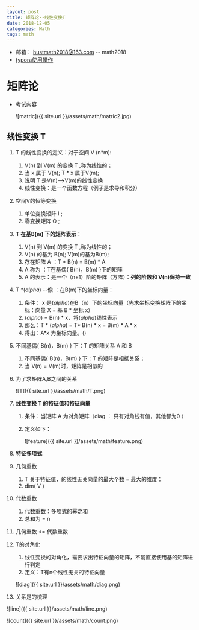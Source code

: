 ```yaml
---
layout: post
title: 矩阵论--线性变换T
date: 2018-12-05
categories: Math
tags: math 
---
```


+ 邮箱： hustmath2018@163.com -- math2018
+ [typora使用操作](https://blog.csdn.net/WeiDelight/article/details/81011921)
# 矩阵论 

+ 考试内容

  ![matric]({{ site.url }}/assets/math/matric2.jpg)

##  线性变换 T

1. T 的线性变换的定义：对于空间 V (n*m):

   1. V(n) 到 V(m) 的变换 T ,称为线性的；
   2. 当 x 属于 V(n); T * x 属于V(m);
   3. 说明 T 是V(n)-->V(m)的线性变换
   4. 线性变换：是一个函数方程（例子是求导和积分）

2. 空间V的恒等变换

   1. 单位变换矩阵 I ;
   2. 零变换矩阵 O ;

3. **T 在基B(m) 下的矩阵表示**：

   1. V(n) 到 V(m) 的变换 T ,称为线性的；
   2. V(n) 的基为 B(n);  V(m)的基为B(m);
   3. 存在矩阵 A ：T * B(n) = B(m) * A
   4. A 称为 ：T在基偶{ B(n)，B(m) }下的矩阵  
   5. A 的表示：是一个（n+1）阶的矩阵（方阵）：**列的阶数和 V(n)保持一致**

4. T *(*alpha*) --像 ：在B(m)下的坐标向量：

   1. 条件： x 是(*alpha*)在B（n）下的坐标向量（先求坐标变换矩阵下的坐标：向量 X = 基 B * 坐标 x）
   2. (*alpha*) = B(n) * x，将(*alpha*)线性表示
   3. 那么：T * (*alpha*)  = T* B(n) * x = B(m) * A * x
   4. 得出：A*x 为坐标向量。()

5. 不同基偶{ B(n)，B(m) } 下：T 的矩阵关系 A 和 B

   1. 不同基偶{ B(n)，B(m) } 下：T 的矩阵是相抵关系；
   2. 当 V(n) = V(m)时，矩阵是相似的

6. 为了求矩阵A,B之间的关系

   ![T]({{ site.url }}/assets/math/T.png)

7. **线性变换 T 的特征值和特征向量**

   1. 条件：当矩阵 A 为对角矩阵（diag ： 只有对角线有值，其他都为0 ）

   2. 定义如下：

      ![feature]({{ site.url }}/assets/math/feature.png)

8. **特征多项式**

9. 几何重数

   1. T 关于特征值，的线性无关向量的最大个数 = 最大的维度；
   2. dim( V )

10. 代数重数

    1. 代数重数：多项式的幂之和
    2. 总和为 = n

11. 几何重数 <= 代数重数

12. T的对角化

    1. 线性变换的对角化，需要求出特征向量的矩阵，不能直接使用基的矩阵进行判定
    2. 定义：T有n个线性无关的特征向量

    ![diag]({{ site.url }}/assets/math/diag.png)

13. 关系是的梳理

![line]({{ site.url }}/assets/math/line.png)

![count]({{ site.url }}/assets/math/count.png)
